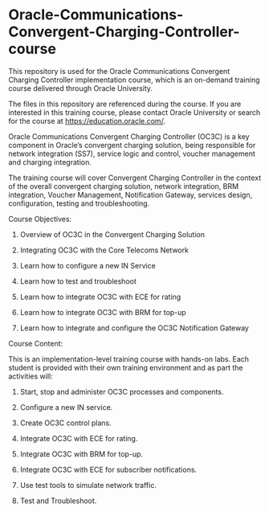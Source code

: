 # Oracle-Communications-Convergent-Charging-Controller-course

This repository is used for the Oracle Communications Convergent Charging Controller implementation course, which is an on-demand training course delivered through Oracle University.

The files in this repository are referenced during the course.
If you are interested in this training course, please contact Oracle University or search for the course at https://education.oracle.com/.

Oracle Communications Convergent Charging Controller (OC3C) is a key component in Oracle’s convergent charging solution, being responsible for network integration (SS7), service logic and control, voucher management and charging integration.

The training course will cover Convergent Charging Controller in the context of the overall convergent charging solution, network integration, BRM integration, Voucher Management, Notification Gateway, services design, configuration, testing and troubleshooting.

Course Objectives:

1. Overview of OC3C in the Convergent Charging Solution

2. Integrating OC3C with the Core Telecoms Network

3. Learn how to configure a new IN Service

4. Learn how to test and troubleshoot

5. Learn how to integrate OC3C with ECE for rating

6. Learn how to integrate OC3C with BRM for top-up

7. Learn how to integrate and configure the OC3C Notification Gateway

Course Content:

This is an implementation-level training course with hands-on labs. Each student is provided with their own training environment and as part the activities will:

1. Start, stop and administer OC3C processes and components.

2. Configure a new IN service.

3. Create OC3C control plans.

4. Integrate OC3C with ECE for rating.

5. Integrate OC3C with BRM for top-up.

6. Integrate OC3C with ECE for subscriber notifications.

7. Use test tools to simulate network traffic.

8. Test and Troubleshoot.
